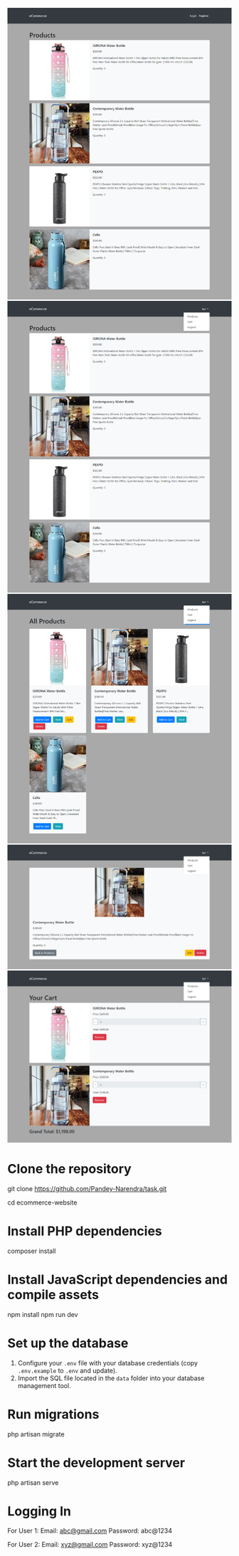 
![Home page before login](data/ecommerce-1.png)
![Home page after login](data/ecommerce-2.png)
![Product Page](data/ecommerce-3.png)
![Product Individual Page](data/ecommerce-4.png)
![Cart Page](data/ecommerce-5.png)

# Clone the repository
git clone https://github.com/Pandey-Narendra/task.git

cd ecommerce-website

# Install PHP dependencies
composer install

# Install JavaScript dependencies and compile assets
npm install
npm run dev

# Set up the database
1. Configure your `.env` file with your database credentials (copy `.env.example` to `.env` and update).
2. Import the SQL file located in the `data` folder into your database management tool.

# Run migrations
php artisan migrate

# Start the development server
php artisan serve

# Logging In
For User 1:
Email: abc@gmail.com
Password: abc@1234

For User 2:
Email: xyz@gmail.com
Password: xyz@1234

